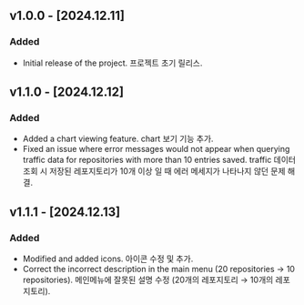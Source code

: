 ## v1.0.0 - [2024.12.11]
### Added
- Initial release of the project. 
  프로젝트 초기 릴리스.

## v1.1.0 - [2024.12.12]
### Added
- Added a chart viewing feature. 
  chart 보기 기능 추가.
- Fixed an issue where error messages would not appear when querying traffic data for repositories with more than 10 entries saved. 
    traffic 데이터 조회 시 저장된 레포지토리가 10개 이상 일 때 에러 메세지가 나타나지 않던 문제 해결.

## v1.1.1 - [2024.12.13]
### Added
- Modified and added icons.
  아이콘 수정 및 추가.
- Correct the incorrect description in the main menu (20 repositories → 10 repositories).
  메인메뉴에 잘못된 설명 수정 (20개의 레포지토리 → 10개의 레포지토리).